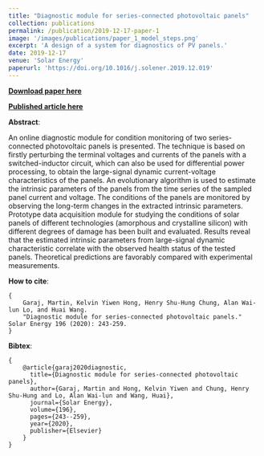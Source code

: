 ```yaml
---
title: "Diagnostic module for series-connected photovoltaic panels"
collection: publications
permalink: /publication/2019-12-17-paper-1
image: '/images/publications/paper_1_model_steps.png'
excerpt: 'A design of a system for diagnostics of PV panels.'
date: 2019-12-17
venue: 'Solar Energy'
paperurl: 'https://doi.org/10.1016/j.solener.2019.12.019'
---
```


[**Download paper here**](http://martin-garaj.github.io/files/Diagnostic_module_for_series___connected_photovoltaic_panels.pdf)

[**Published article here**](https://doi.org/10.1016/j.solener.2019.12.019)

**Abstract**:

An online diagnostic module for condition monitoring of two series-connected photovoltaic 
panels is presented. The technique is based on firstly perturbing the terminal voltages 
and currents of the panels with a switched-inductor circuit, which can also be used for 
differential power processing, to obtain the large-signal dynamic current-voltage 
characteristics of the panels. An evolutionary algorithm is used to estimate the 
intrinsic parameters of the panels from the time series of the sampled panel current 
and voltage. The conditions of the panels are monitored by observing the long-term 
changes in the extracted intrinsic parameters. Prototype data acquisition module for 
studying the conditions of solar panels of different technologies (amorphous and 
crystalline silicon) with different degrees of damage has been built and evaluated. 
Results reveal that the estimated intrinsic parameters from large-signal dynamic 
characteristic correlate with the observed health status of the tested panels. 
Theoretical predictions are favorably compared with experimental measurements.


**How to cite**:
```
{
	Garaj, Martin, Kelvin Yiwen Hong, Henry Shu-Hung Chung, Alan Wai-lun Lo, and Huai Wang. 
	"Diagnostic module for series-connected photovoltaic panels." Solar Energy 196 (2020): 243-259.
}
```

**Bibtex**:
```
{
	@article{garaj2020diagnostic,
	  title={Diagnostic module for series-connected photovoltaic panels},
	  author={Garaj, Martin and Hong, Kelvin Yiwen and Chung, Henry Shu-Hung and Lo, Alan Wai-lun and Wang, Huai},
	  journal={Solar Energy},
	  volume={196},
	  pages={243--259},
	  year={2020},
	  publisher={Elsevier}
	}
}
```

